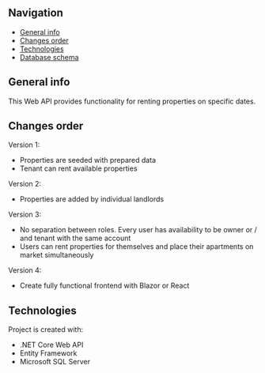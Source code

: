 ## Navigation
* [General info](#general-info)
* [Changes order](#changes-order)
* [Technologies](#technologies)
* [Database schema](#database-schema)

## General info
This Web API provides functionality for renting properties on specific dates.

## Changes order
Version 1:
* Properties are seeded with prepared data
* Tenant can rent available properties

Version 2:
* Properties are added by individual landlords

Version 3:
* No separation between roles. Every user has availability to be owner or / and tenant with the same account
* Users can rent properties for themselves and place their apartments on market simultaneously

Version 4:
* Create fully functional frontend with Blazor or React
	
## Technologies
Project is created with:
* .NET Core Web API
* Entity Framework
* Microsoft SQL Server
